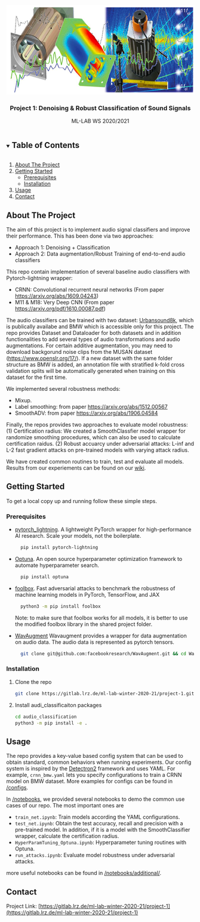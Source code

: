 <!-- PROJECT LOGO -->
<br />
<p align="center">
  <a href="https://gitlab.lrz.de/ml-lab-winter-2020-21/project-1">
    <img src="images/logo.png" alt="Logo" width="600" height="240">
  </a>

  <h3 align="center">Project 1: Denoising & Robust Classification of Sound Signals</h3>

  <p align="center">
    ML-LAB WS 2020/2021
    <br />
  </p>
</p>



<!-- TABLE OF CONTENTS -->
<details open="open">
  <summary><h2 style="display: inline-block">Table of Contents</h2></summary>
  <ol>
    <li>
      <a href="#about-the-project">About The Project</a>
    </li>
    <li>
      <a href="#getting-started">Getting Started</a>
      <ul>
        <li><a href="#prerequisites">Prerequisites</a></li>
        <li><a href="#installation">Installation</a></li>
      </ul>
    </li>
    <li><a href="#usage">Usage</a></li>
    <li><a href="#contact">Contact</a></li>
  </ol>
</details>



<!-- ABOUT THE PROJECT -->
## About The Project

The aim of this project is to implement audio signal classifiers and improve their performance. This has been done via two approaches:

- Approach 1: Denoising + Classification
- Approach 2: Data augmentation/Robust Training of end-to-end audio classifiers

This repo contain implementation of several baseline audio classifiers with Pytorch-lightning wrapper:
- CRNN: Convolutional recurrent neural networks (From paper https://arxiv.org/abs/1609.04243)
- M11 & M18: Very Deep CNN (From paper https://arxiv.org/pdf/1610.00087.pdf)

The audio classifiers can be trained with two dataset: [Urbansound8k](https://urbansounddataset.weebly.com/urbansound8k.html), 
which is publically availabe and BMW which is accessible only for this project. The repo provides Dataset and Dataloader for both datasets and in addition 
functionalities to add several types of audio transformations and audio augmentations. For certain additive augmentation, you may need to download 
backgorund noise clips from the MUSAN dataset (https://www.openslr.org/17/). If a new dataset with the same folder structure as BMW is added, an annotation file 
with stratified k-fold cross validation splits will be automatically generated  when training on this dataset for the first time.

We implemented several robustness methods:
- Mixup.
- Label smoothing: from paper https://arxiv.org/abs/1512.00567
- SmoothADV: from paper https://arxiv.org/abs/1906.04584

Finally, the repos provides two approaches to evaluate model robustness: (1) Certification radius: We created a SmoothClassfier
model wrapper for randomize smoothing procedures, which can also be used to calculate certification raidus. (2) Robust accuarcy 
under adversarial attacks: L-inf and L-2 fast gradient attacks on pre-trained models with varying attack radius.


We have created common routines to train, test and evaluate all models. Results from our experiements can be found on our [wiki](https://wiki.tum.de/display/mllab/Final+Results).

<!-- GETTING STARTED -->
## Getting Started

To get a local copy up and running follow these simple steps.

### Prerequisites

* [pytorch_lightning](https://github.com/PyTorchLightning/pytorch-lightning). A lightweight PyTorch wrapper for high-performance AI research. Scale your models, not the boilerplate.
  ```sh
    pip install pytorch-lightning
  ```
* [Optuna](https://optuna.org/). An open source hyperparameter optimization framework to automate hyperparameter search.
  ```sh
    pip install optuna
  ```
  
* [foolbox](https://foolbox.jonasrauber.de/). Fast adversarial attacks to benchmark the robustness of machine learning models in PyTorch, TensorFlow, and JAX
  ```sh
    python3 -m pip install foolbox
  ```
  Note: to make sure that foolbox works for all models, it is better to use the modified foolbox library in the shared project folder.
  
* [WavAugment](https://github.com/facebookresearch/WavAugment) Wavaugment provides a wrapper for data augmentation on audio data. The audio data is represented as pytorch tensors.
  ```sh
    git clone git@github.com:facebookresearch/WavAugment.git && cd WavAugment && python setup.py develop
  ```
  
  
### Installation

1. Clone the repo
   ```sh
   git clone https://gitlab.lrz.de/ml-lab-winter-2020-21/project-1.git
   ```
2. Install audi_classificaiton packages
   ```sh
   cd audio_classification
   python3 -m pip install -e .
   ```



<!-- USAGE EXAMPLES -->
## Usage

The repo provides a key-value based config system that can be used to obtain standard, common behaviors when running experiments.
Our config system is inspired by the [Detectron2](https://github.com/facebookresearch/detectron2) framework  and uses YAML. For example, `crnn_bmw.yaml` 
lets you specify configurations to train a CRNN model on BMW dataset. 
More examples for configs can be found in [/configs](audio_classification/configs).

In [/notebooks](notebooks), we provided several notebooks to demo the common use cases of our repo. The most important ones are 

- `train_net.ipynb`: Train models according the YAML configurations.
- `test_net.ipynb`: Obtain the test accuracy, recall and precision with a pre-trained model. 
In addition, if it is a model with the SmoothClassifier wrapper, calculate the certification radius.
- `HyperParamTuning_Optuna.ipynb`: Hyperparameter tuning routines with Optuna.
- `run_attacks.ipynb`: Evaluate model robustness under adversarial attacks.

more useful notebooks can be found in [/notebooks/additional/](notebooks/additional).
<!-- CONTACT -->
## Contact

Project Link: [https://gitlab.lrz.de/ml-lab-winter-2020-21/project-1](https://gitlab.lrz.de/ml-lab-winter-2020-21/project-1)
